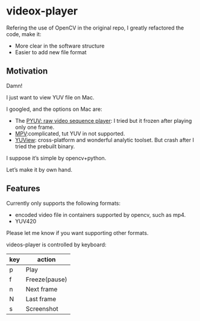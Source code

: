 # videox-player

Refering the use of OpenCV in the original repo,
I greatly refactored the code, make it:
 * More clear in the software structure
 * Easier to add new file format

## Motivation

Damn!

I just want to view YUV file on Mac.

I googled, and the options on Mac are:
 * The [PYUV: raw video sequence player](http://dsplab.diei.unipg.it/software/pyuv_raw_video_sequence_player): I tried but it frozen after playing only one frame.
 * [MPV](https://github.com/mpv-player/mpv):complicated, tut YUV in not supported.
 * [YUView](https://github.com/IENT/YUView): cross-platform and wonderful analytic toolset. But crash after I tried the prebuilt binary.

I suppose it’s simple by opencv+python.

Let’s make it by own hand. 

## Features

Currently only supports the following formats:
 * encoded video file in containers supported by opencv, such as mp4.
 * YUV420

Please let me know if you want supporting other formats.

videos-player is controlled by keyboard:

| key | action |
| -     | -|
| p     | Play |
| f     | Freeze(pause) |
| n     | Next frame|
| N     | Last frame|
| s     | Screenshot |
